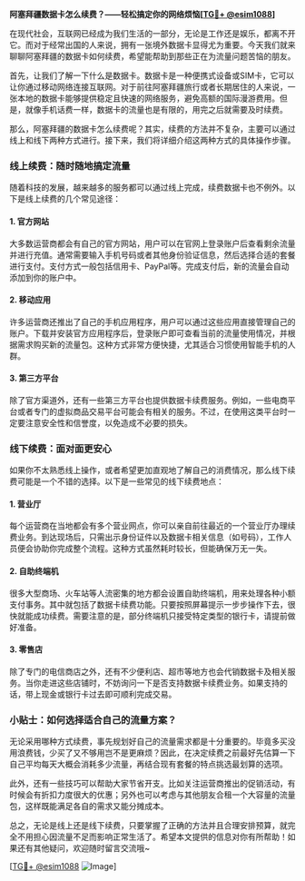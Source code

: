 **阿塞拜疆数据卡怎么续费？——轻松搞定你的网络烦恼[[TG💪+ @esim1088](https://t.me/s/esim1088)]**

在现代社会，互联网已经成为我们生活的一部分，无论是工作还是娱乐，都离不开它。而对于经常出国的人来说，拥有一张境外数据卡显得尤为重要。今天我们就来聊聊阿塞拜疆的数据卡如何续费，希望能帮助到那些正在为流量问题苦恼的朋友。

首先，让我们了解一下什么是数据卡。数据卡是一种便携式设备或SIM卡，它可以让你通过移动网络连接互联网。对于前往阿塞拜疆旅行或者长期居住的人来说，一张本地的数据卡能够提供稳定且快速的网络服务，避免高额的国际漫游费用。但是，就像手机话费一样，数据卡的流量也是有限的，用完之后就需要及时续费。

那么，阿塞拜疆的数据卡怎么续费呢？其实，续费的方法并不复杂，主要可以通过线上和线下两种方式进行。接下来，我们将详细介绍这两种方式的具体操作步骤。

### 线上续费：随时随地搞定流量

随着科技的发展，越来越多的服务都可以通过线上完成，续费数据卡也不例外。以下是线上续费的几个常见途径：

#### 1. 官方网站
大多数运营商都会有自己的官方网站，用户可以在官网上登录账户后查看剩余流量并进行充值。通常需要输入手机号码或者其他身份验证信息，然后选择合适的套餐进行支付。支付方式一般包括信用卡、PayPal等。完成支付后，新的流量会自动添加到你的账户中。

#### 2. 移动应用
许多运营商还推出了自己的手机应用程序，用户可以通过这些应用直接管理自己的账户。下载并安装官方应用程序后，登录账户即可查看当前的流量使用情况，并根据需求购买新的流量包。这种方式非常方便快捷，尤其适合习惯使用智能手机的人群。

#### 3. 第三方平台
除了官方渠道外，还有一些第三方平台也提供数据卡续费服务。例如，一些电商平台或者专门的虚拟商品交易平台可能会有相关的服务。不过，在使用这类平台时一定要注意安全性和信誉度，以免造成不必要的损失。

### 线下续费：面对面更安心

如果你不太熟悉线上操作，或者希望更加直观地了解自己的消费情况，那么线下续费可能是一个不错的选择。以下是一些常见的线下续费地点：

#### 1. 营业厅
每个运营商在当地都会有多个营业网点，你可以亲自前往最近的一个营业厅办理续费业务。到达现场后，只需出示身份证件以及数据卡相关信息（如号码），工作人员便会协助你完成整个流程。这种方式虽然耗时较长，但能确保万无一失。

#### 2. 自助终端机
很多大型商场、火车站等人流密集的地方都会设置自助终端机，用来处理各种小额支付事务。其中就包括了数据卡续费功能。只要按照屏幕提示一步步操作下去，很快就能成功续费。需要注意的是，部分终端机只接受特定类型的银行卡，请提前做好准备。

#### 3. 零售店
除了专门的电信商店之外，还有不少便利店、超市等地方也会代销数据卡及相关服务。当你走进这些店铺时，不妨询问一下是否支持数据卡续费业务。如果支持的话，带上现金或银行卡过去即可顺利完成交易。

### 小贴士：如何选择适合自己的流量方案？

无论采用哪种方式续费，事先规划好自己的流量需求都是十分重要的。毕竟多买没用浪费钱，少买了又不够用岂不是更麻烦？因此，在决定续费之前最好先估算一下自己平均每天大概会消耗多少流量，再结合现有套餐的特点挑选最划算的选项。

此外，还有一些技巧可以帮助大家节省开支。比如关注运营商推出的促销活动，有时候会有折扣力度很大的优惠；另外也可以考虑与其他朋友合租一个大容量的流量包，这样既能满足各自的需求又能分摊成本。

总之，无论是线上还是线下续费，只要掌握了正确的方法并且合理安排预算，就完全不用担心因流量不足而影响正常生活了。希望本文提供的信息对你有所帮助！如果还有其他疑问，欢迎随时留言交流哦~

[[TG💪+ @esim1088](https://t.me/s/esim1088) ![Image](https://i.postimg.cc/4NQfJmqS/Snipaste-2025-05-13-00-14-12.png)]